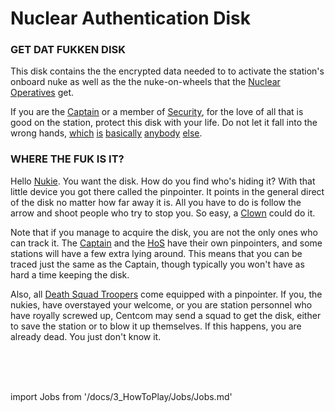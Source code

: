 # Nuclear Authentication Disk
### GET DAT FUKKEN DISK


This disk contains the the encrypted data needed to to activate the station's onboard nuke as well as the the nuke-on-wheels that the [Nuclear Operatives](Nuclear-Emergency.md) get.

If you are the [Captain](\3_HowToPlay\jobs\Command_role\Captain.md) or a member of [Security](\3_HowToPlay\jobs\Security_roles\Security-Officer.md), for the love of all that is good on the station, protect this disk with your life. Do not let it fall into the wrong hands, [which](\3_HowToPlay\jobs\Engineering_roles\Chief-Engineer.md) [is](\3_HowToPlay\jobs\Service_roles\Janitor.md) [basically](\3_HowToPlay\jobs\Service_roles\Assistant.md) [anybody](\3_HowToPlay\jobs\Entertainment_Roles\Mime.md) [else](\3_HowToPlay\jobs\Entertainment_Roles\Clown.md).


### WHERE THE FUK IS IT?

Hello [Nukie](Nuclear-Emergency.md). You want the disk. How do you find who's hiding it? With that little device you got there called the pinpointer. It points in the general direct of the disk no matter how far away it is. All you have to do is follow the arrow and shoot people who try to stop you. So easy, a [Clown](\3_HowToPlay\jobs\Entertainment_Roles\Clown.md) could do it.

Note that if you manage to acquire the disk, you are not the only ones who can track it. The [Captain](\3_HowToPlay\jobs\Command_role\Captain.md) and the [HoS](\3_HowToPlay\jobs\Security_roles\Security-Officer.md) have their own pinpointers, and some stations will have a few extra lying around. This means that you can be traced just the same as the Captain, though typically you won't have as hard a time keeping the disk.

Also, all [Death Squad Troopers](\3_HowToPlay\jobs\Protagonist_roles\Centcom_roles\Death-Squad.md) come equipped with a pinpointer. If you, the nukies, have overstayed your welcome, or you are station personnel who have royally screwed up, Centcom may send a squad to get the disk, either to save the station or to blow it up themselves. If this happens, you are already dead. You just don't know it.

  <br/>
<br/>
<br/>

import Jobs from '/docs/3_HowToPlay/Jobs/Jobs.md'

<Jobs />


